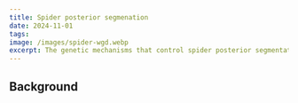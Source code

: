 ```yaml
---
title: Spider posterior segmenation
date: 2024-11-01
tags: 
image: /images/spider-wgd.webp
excerpt: The genetic mechanisms that control spider posterior segmentation during development
---
```


## Background

